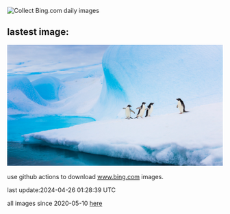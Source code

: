 ![Collect Bing.com daily images](https://github.com/counter2015/bing-daily-images/workflows/Collect%20Bing.com%20daily%20images/badge.svg)
## lastest image:
![](images/PenguinDirections.jpg)

use github actions to download www.bing.com images.

last update:2024-04-26 01:28:39 UTC

all images since 2020-05-10 [here](https://github.com/counter2015/bing-daily-images/tree/master/images) 
